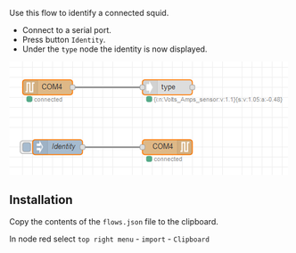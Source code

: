 Use this flow to identify a connected squid.

- Connect to a serial port.
- Press button `Identity`.
- Under the `type` node the identity is now displayed.

![flow](identify.png)

## Installation

Copy the contents of the `flows.json` file to the clipboard.

In node red select `top right menu` - `import` - `Clipboard`
